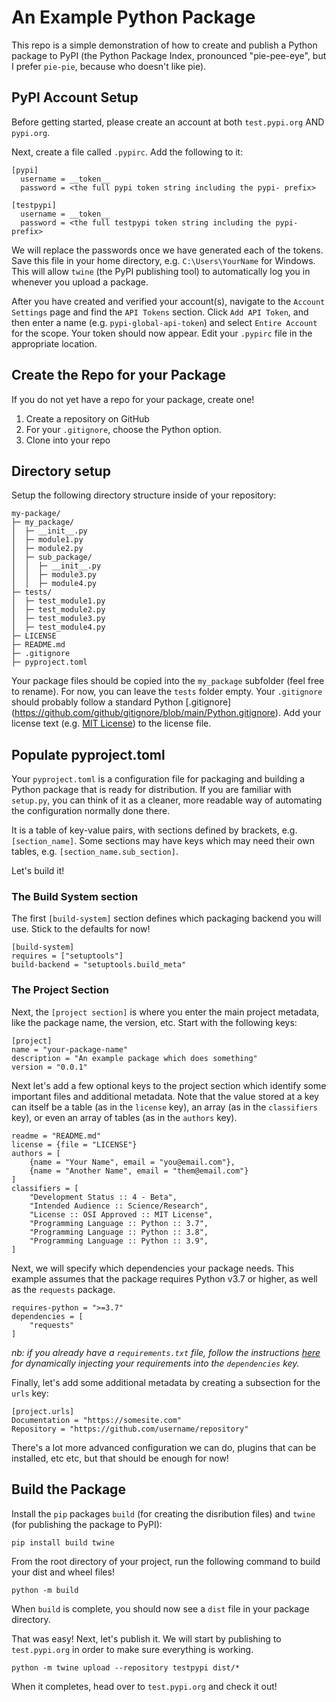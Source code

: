 # An Example Python Package

This repo is a simple demonstration of how to create and publish a Python package to PyPI (the Python Package Index, pronounced "pie-pee-eye", but I prefer `pie-pie`, because who doesn't like pie).

## PyPI Account Setup

Before getting started, please create an account at both `test.pypi.org` AND `pypi.org`.

Next, create a file called `.pypirc`. Add the following to it:

```
[pypi]
  username = __token__
  password = <the full pypi token string including the pypi- prefix>

[testpypi]
  username = __token__
  password = <the full testpypi token string including the pypi- prefix>
```

We will replace the passwords once we have generated each of the tokens. Save this file in your home directory, e.g. `C:\Users\YourName` for Windows. This will allow `twine` (the PyPI publishing tool) to automatically log you in whenever you upload a package.

After you have created and verified your account(s), navigate to the `Account Settings` page and find the `API Tokens` section. Click `Add API Token`, and then enter a name (e.g. `pypi-global-api-token`) and select `Entire Account` for the scope. Your token should now appear. Edit your `.pypirc` file in the appropriate location.

## Create the Repo for your Package

If you do not yet have a repo for your package, create one!

1. Create a repository on GitHub
1. For your `.gitignore`, choose the Python option.
1. Clone into your repo

## Directory setup

Setup the following directory structure inside of your repository:

```
my-package/
├─ my_package/
│  ├─ __init__.py
│  ├─ module1.py
│  ├─ module2.py
│  ├─ sub_package/
│  │  ├─ __init__.py
│  │  ├─ module3.py
│  │  ├─ module4.py
├─ tests/
│  ├─ test_module1.py
│  ├─ test_module2.py
│  ├─ test_module3.py
│  ├─ test_module4.py
├─ LICENSE
├─ README.md
├─ .gitignore
├─ pyproject.toml
```

Your package files should be copied into the `my_package` subfolder (feel free to rename). For now, you can leave the `tests` folder empty. Your `.gitignore` should probably follow a standard Python [.gitignore] (https://github.com/github/gitignore/blob/main/Python.gitignore). Add your license text (e.g. [MIT License](https://opensource.org/licenses/MIT)) to the license file.

## Populate pyproject.toml

Your `pyproject.toml` is a configuration file for packaging and building a Python package that is ready for distribution. If you are familiar with `setup.py`, you can think of it as a cleaner, more readable way of automating the configuration normally done there.

It is a table of key-value pairs, with sections defined by brackets, e.g. `[section_name]`. Some sections may have keys which may need their own tables, e.g. `[section_name.sub_section]`.

Let's build it!

### The Build System section

The first `[build-system]` section defines which packaging backend you will use. Stick to the defaults for now!

```
[build-system]
requires = ["setuptools"]
build-backend = "setuptools.build_meta"
```

### The Project Section

Next, the `[project section]` is where you enter the main project metadata, like the package name, the version, etc. Start with the following keys:

```
[project]
name = "your-package-name"
description = "An example package which does something"
version = "0.0.1"
```

Next let's add a few optional keys to the project section which identify some important files and additional metadata. Note that the value stored at a key can itself be a table (as in the `license` key), an array (as in the `classifiers` key), or even an array of tables (as in the `authors` key).

```
readme = "README.md"
license = {file = "LICENSE"}
authors = [
    {name = "Your Name", email = "you@email.com"},
    {name = "Another Name", email = "them@email.com"}
]
classifiers = [
    "Development Status :: 4 - Beta",
    "Intended Audience :: Science/Research",
    "License :: OSI Approved :: MIT License",
    "Programming Language :: Python :: 3.7",
    "Programming Language :: Python :: 3.8",
    "Programming Language :: Python :: 3.9",
]
```

Next, we will specify which dependencies your package needs. This example assumes that the package requires Python v3.7 or higher, as well as the `requests` package.

```
requires-python = ">=3.7"
dependencies = [
    "requests"
]
```

_nb: if you already have a `requirements.txt` file, follow the instructions [here](https://setuptools.pypa.io/en/latest/userguide/pyproject_config.html#dynamic-metadata) for dynamically injecting your requirements into the `dependencies` key._

Finally, let's add some additional metadata by creating a subsection for the `urls` key:

```
[project.urls]
Documentation = "https://somesite.com"
Repository = "https://github.com/username/repository"
```

There's a lot more advanced configuration we can do, plugins that can be installed, etc etc, but that should be enough for now!

## Build the Package

Install the `pip` packages `build` (for creating the disribution files) and `twine` (for publishing the package to PyPI):

```
pip install build twine
```

From the root directory of your project, run the following command to build your dist and wheel files!

```
python -m build
```

When `build` is complete, you should now see a `dist` file in your package directory.

That was easy! Next, let's publish it. We will start by publishing to `test.pypi.org` in order to make sure everything is working.

```
python -m twine upload --repository testpypi dist/*
```

When it completes, head over to `test.pypi.org` and check it out!
